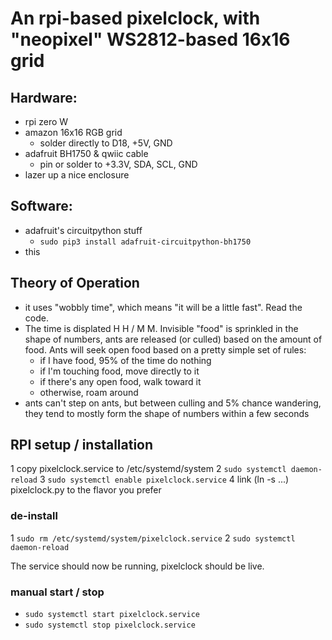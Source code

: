 # An rpi-based pixelclock, with "neopixel" WS2812-based 16x16 grid

## Hardware:

* rpi zero W
* amazon 16x16 RGB grid
   * solder directly to D18, +5V, GND
* adafruit BH1750 & qwiic cable
   * pin or solder to +3.3V, SDA, SCL, GND
* lazer up a nice enclosure

## Software: 

* adafruit's circuitpython stuff
   * `sudo pip3 install adafruit-circuitpython-bh1750`
* this

## Theory of Operation

* it uses "wobbly time", which means "it will be a little fast".  Read the 
code.
* The time is displated H H / M M.  Invisible "food" is sprinkled in the 
shape of numbers, ants are released (or culled) based on the amount of food.
Ants will seek open food based on a pretty simple set of rules:
   * if I have food, 95% of the time do nothing 
   * if I'm touching food, move directly to it
   * if there's any open food, walk toward it
   * otherwise, roam around
* ants can't step on ants, but between culling and 5% chance wandering,
they tend to mostly form the shape of numbers within a few seconds

## RPI setup / installation

1 copy pixelclock.service to /etc/systemd/system
2 `sudo systemctl daemon-reload`
3 `sudo systemctl enable pixelclock.service`
4 link (ln -s ...) pixelclock.py to the flavor you prefer

### de-install
1 `sudo rm /etc/systemd/system/pixelclock.service`
2 `sudo systemctl daemon-reload`

The service should now be running, pixelclock should be live.

### manual start / stop
* `sudo systemctl start pixelclock.service`
* `sudo systemctl stop pixelclock.service`

